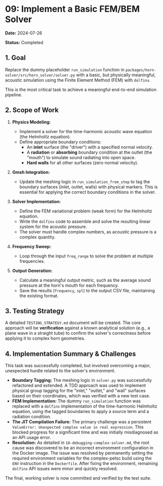 # 09: Implement a Basic FEM/BEM Solver

**Date:** 2024-07-26

**Status:** Completed

## 1. Goal

Replace the dummy placeholder `run_simulation` function in `packages/horn-solver/src/horn_solver/solver.py` with a basic, but physically meaningful, acoustic simulation using the Finite Element Method (FEM) with `dolfinx`.

This is the most critical task to achieve a meaningful end-to-end simulation pipeline.

## 2. Scope of Work

1.  **Physics Modeling:**
    -   Implement a solver for the time-harmonic acoustic wave equation (the Helmholtz equation).
    -   Define appropriate boundary conditions:
        -   An **inlet** surface (the "driver") with a specified normal velocity.
        -   A **radiation** or **absorbing** boundary condition at the outlet (the "mouth") to simulate sound radiating into open space.
        -   **Hard walls** for all other surfaces (zero normal velocity).

2.  **Gmsh Integration:**
    -   Update the meshing logic in `run_simulation_from_step` to tag the boundary surfaces (inlet, outlet, walls) with physical markers. This is essential for applying the correct boundary conditions in the solver.

3.  **Solver Implementation:**
    -   Define the FEM variational problem (weak form) for the Helmholtz equation.
    -   Write the `dolfinx` code to assemble and solve the resulting linear system for the acoustic pressure.
    -   The solver must handle complex numbers, as acoustic pressure is a complex quantity.

4.  **Frequency Sweep:**
    -   Loop through the input `freq_range` to solve the problem at multiple frequencies.

5.  **Output Generation:**
    -   Calculate a meaningful output metric, such as the average sound pressure at the horn's mouth for each frequency.
    -   Save the results (`frequency`, `spl`) to the output CSV file, maintaining the existing format.

## 3. Testing Strategy

A detailed `TESTING_STRATEGY.md` document will be created. The core approach will be **verification** against a known analytical solution (e.g., a plane wave in a straight tube) to confirm the solver's correctness before applying it to complex horn geometries.

## 4. Implementation Summary & Challenges

This task was successfully completed, but involved overcoming a major, unexpected hurdle related to the solver's environment.

-   **Boundary Tagging:** The meshing logic in `solver.py` was successfully refactored and extended. A TDD approach was used to implement physical group tagging for the "inlet," "outlet," and "wall" surfaces based on their coordinates, which was verified with a new test case.
-   **FEM Implementation:** The dummy `run_simulation` function was replaced with a `dolfinx` implementation of the time-harmonic Helmholtz equation, using the tagged boundaries to apply a source term and a radiation condition.
-   **The JIT Compilation Failure:** The primary challenge was a persistent `ValueError: Unexpected complex value in real expression`. This blocked progress for a significant time and was initially misdiagnosed as an API usage error.
-   **Resolution:** As detailed in `10-debugging-complex-solver.md`, the root cause was discovered to be an incorrect environment configuration in the Docker image. The issue was resolved by permanently setting the required environment variables for the complex-petsc build using the `ENV` instruction in the `Dockerfile`. After fixing the environment, remaining `dolfinx` API issues were minor and quickly resolved.

The final, working solver is now committed and verified by the test suite. 